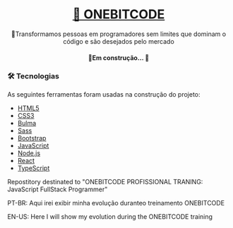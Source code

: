 
<h1 align="center">
    <a href="https://programador.onebitcode.com/?ref=C54036552P&gclid=CjwKCAjwopWSBhB6EiwAjxmqDdi7niY_zz7RqmqYtO4LXsu58LJaQLdl-aJVGwVXV2gOOt5LN8ObARoCo1gQAvD_BwE">🔗 ONEBITCODE</a>
</h1>
<p align="center">🚀Transformamos pessoas em programadores sem limites que dominam o código e são desejados pelo mercado</p>
<h4 align="center"> 
	🚧Em construção...  🚧
</h4>

### 🛠 Tecnologias

As seguintes ferramentas foram usadas na construção do projeto:
- [HTML5](https://www.w3c.br/)
- [CSS3](w3c.br)
- [Bulma](https://bulma.io/)
- [Sass](https://sass-lang.com/)
- [Bootstrap](https://getbootstrap.com/)
- [JavaScript](https://www.javascript.com/)
- [Node.js](https://nodejs.org/en/)
- [React](https://pt-br.reactjs.org/)
- [TypeScript](https://www.typescriptlang.org/)


<p>Repostitory destinated to "ONEBITCODE PROFISSIONAL TRANING: JavaScript FullStack Programmer"</p>
<p>PT-BR: Aqui irei exibir minha evolução duranteo  treinamento ONEBITCODE</p>
<p>EN-US: Here I will show my evolution during the ONEBITCODE training</p>
